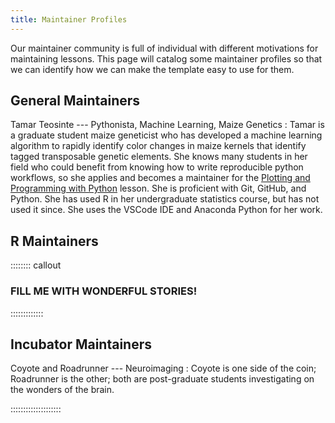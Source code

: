 ```yaml
---
title: Maintainer Profiles
---
```


Our maintainer community is full of individual with different motivations for
maintaining lessons. This page will catalog some maintainer profiles so that
we can identify how we can make the template easy to use for them.

## General Maintainers

Tamar Teosinte --- Pythonista, Machine Learning, Maize Genetics
:   Tamar is a graduate student maize geneticist who has developed a machine
learning algorithm to rapidly identify color changes in maize kernels that
identify tagged transposable genetic elements. She knows many students in her
field who could benefit from knowing how to write reproducible python
workflows, so she applies and becomes a maintainer for the [Plotting and
Programming with Python] lesson. She is proficient with Git, GitHub, and
Python. She has used R in her undergraduate statistics course, but has not used
it since. She uses the VSCode IDE and Anaconda Python for her work.

## R Maintainers

:::::::: callout

### FILL ME WITH WONDERFUL STORIES!

:::::::::::::

## Incubator Maintainers

Coyote and Roadrunner --- Neuroimaging
:   Coyote is one side of the coin; Roadrunner is the other; both are
post-graduate students investigating on the wonders of the brain.


::::::::::::::::::::


[Plotting and Programming with Python]: https://swcarpentry.github.io/python-novice-gapminder/
